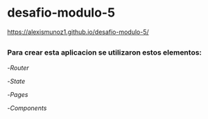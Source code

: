 # desafio-modulo-5
https://alexismunoz1.github.io/desafio-modulo-5/
##
### Para crear esta aplicacion se utilizaron estos elementos:
-*Router*

-*State*

-*Pages*

-*Components*
